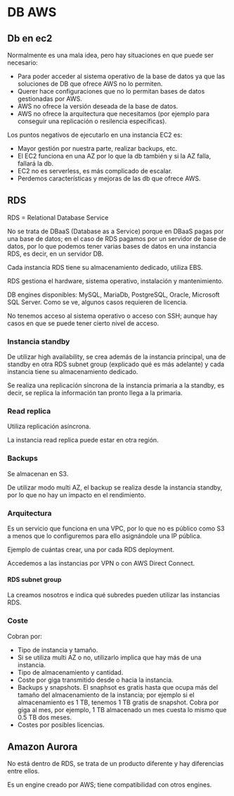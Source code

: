# DB AWS

## Db en ec2

Normalmente es una mala idea, pero hay situaciones en que puede ser necesario:

- Para poder acceder al sistema operativo de la base de datos ya que las soluciones de DB que ofrece AWS no lo permiten.
- Querer hace configuraciones que no lo permitan bases de datos gestionadas por AWS.
- AWS no ofrece la versión deseada de la base de datos.
- AWS no ofrece la arquitectura que necesitamos (por ejemplo para conseguir una replicación o resilencia específicas).

Los puntos negativos de ejecutarlo en una instancia EC2 es:

- Mayor gestión por nuestra parte, realizar backups, etc.
- El EC2 funciona en una AZ por lo que la db también y si la AZ falla, fallará la db.
- EC2 no es serverless, es más complicado de escalar.
- Perdemos características y mejoras de las db que ofrece AWS.

## RDS

RDS = Relational Database Service

No se trata de DBaaS (Database as a Service) porque en DBaaS pagas por una base de datos; en el caso de RDS pagamos por un servidor de base de datos, por lo que podemos tener varias bases de datos en una instancia RDS, es decir, en un servidor DB.

Cada instancia RDS tiene su almacenamiento dedicado, utiliza EBS.

RDS gestiona el hardware, sistema operativo, instalación y mantenimiento.

DB engines disponibles: MySQL, MariaDb, PostgreSQL, Oracle, Microsoft SQL Server. Como se ve, algunos casos requieren de licencia.

No tenemos acceso al sistema operativo o acceso con SSH; aunque hay casos en que se puede tener cierto nivel de acceso.

### Instancia standby

De utilizar high availability, se crea además de la instancia principal, una de standby en otra RDS subnet group (explicado qué es más adelante) y cada instancia tiene su almacenamiento dedicado.

Se realiza una replicación síncrona de la instancia primaria a la standby, es decir, se replica la información tan pronto llega a la primaria.

### Read replica

Utiliza replicación asíncrona.

La instancia read replica puede estar en otra región.

### Backups

Se almacenan en S3.

De utilizar modo multi AZ, el backup se realiza desde la instancia standby, por lo que no hay un impacto en el rendimiento.

### Arquitectura

Es un servicio que funciona en una VPC, por lo que no es público como S3 a menos que lo configuremos para ello asignándole una IP pública.

Ejemplo de cuántas crear, una por cada RDS deployment.

Accedemos a las instancias por VPN o con AWS Direct Connect.

#### RDS subnet group

La creamos nosotros e indica qué subredes pueden utilizar las instancias RDS.

### Coste

Cobran por:

- Tipo de instancia y tamaño.
- Si se utiliza multi AZ o no, utilizarlo implica que hay más de una instancia.
- Tipo de almacenamiento y cantidad.
- Coste por giga transmitido desde o hacia la instancia.
- Backups y snapshots. El snaphsot es gratis hasta que ocupa más del tamaño del almacenamiento de la instancia; por ejemplo si el almacenamiento es 1 TB, tenemos 1 TB gratis de snapshot. Cobra por giga al mes, por ejemplo, 1 TB almacenado un mes cuesta lo mismo que 0.5 TB dos meses.
- Costes por posibles licencias.

## Amazon Aurora

No está dentro de RDS, se trata de un producto diferente y hay diferencias entre ellos.

Es un engine creado por AWS; tiene compatibilidad con otros engines.
